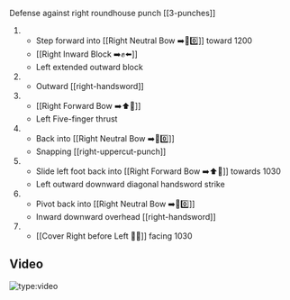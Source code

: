Defense against right roundhouse punch
[[3-punches]]

1.  - Step forward into [[Right Neutral Bow ➡️🦶0️⃣]] toward 1200
    - [[Right Inward Block ➡️✊⬅️]]
    - Left extended outward block
2.  - Outward [[right-handsword]]
3.  - [[Right Forward Bow ➡️⬆️🦶]]
    - Left Five-finger thrust
4.  - Back into [[Right Neutral Bow ➡️🦶0️⃣]]
    - Snapping [[right-uppercut-punch]]
5.  - Slide left foot back into [[Right Forward Bow ➡️⬆️🦶]] towards 1030
    - Left outward downward diagonal handsword strike
6.  - Pivot back into [[Right Neutral Bow ➡️🦶0️⃣]]
    - Inward downward overhead [[right-handsword]]
7.  - [[Cover Right before Left 🦶🔄]] facing 1030

## Video

![type:video](https://www.youtube.com/embed/IXZ6kr4VHQw?start=288&end=305)
